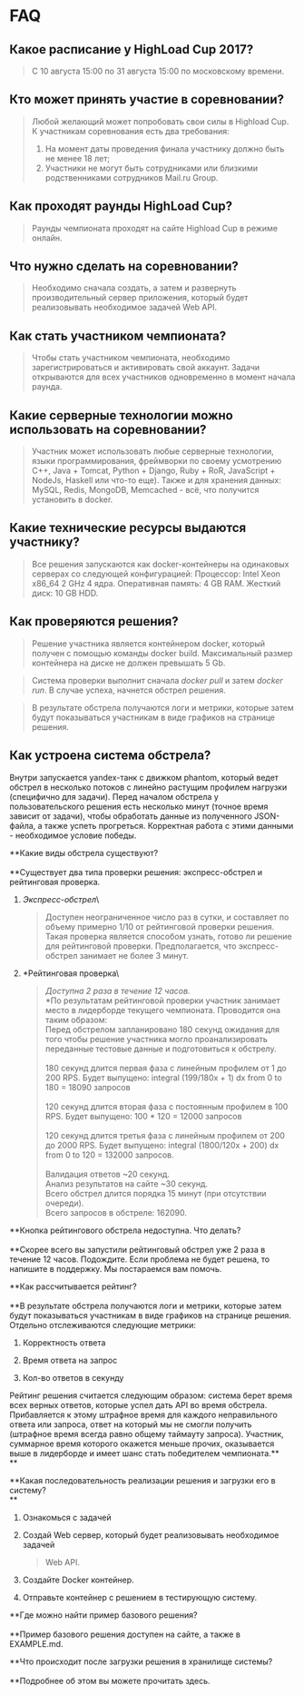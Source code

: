 
FAQ
===

Какое расписание у HighLoad Cup 2017?
----------------------------------------
> С 10 августа 15:00 по 31 августа 15:00 по московскому времени.

Кто может принять участие в соревновании?
---------------------------------------------
> Любой желающий может попробовать свои силы в Highload Cup. К участникам соревнования есть два требования:
> 1.  На момент даты проведения финала участнику должно быть не менее 18 лет;
> 2.  Участники не могут быть сотрудниками или близкими родственниками сотрудников Mail.ru Group.

Как проходят раунды HighLoad Cup?
--------------------------
> Раунды чемпионата проходят на сайте Highload Cup в режиме онлайн.

Что нужно сделать на соревновании?
----------------------------------

> Необходимо сначала создать, а затем и развернуть производительный сервер приложения, который будет реализовывать необходимое задачей Web API.

Как стать участником чемпионата?
--------------------------------

> Чтобы стать участником чемпионата, необходимо зарегистрироваться и активировать свой аккаунт. Задачи открываются для всех участников
одновременно в момент начала раунда.

Какие серверные технологии можно использовать на соревновании?
--------------------------------------------------------------

> Участник может использовать любые серверные технологии, языки программирования, фреймворки по своему усмотрению 
> C++, Java + Tomcat, Python + Django, Ruby + RoR, JavaScript + NodeJs, Haskell или что-то
еще).
> Также и для хранения данных: MySQL, Redis, MongoDB, Memcached - всё, что получится установить в docker.

Какие технические ресурсы выдаются участнику?
---------------------------------------------

>Все решения запускаются как docker-контейнеры на одинаковых серверах со
следующей конфигурацией:
Процессор: Intel Xeon x86_64 2 GHz 4 ядра. Оперативная память: 4 GB
RAM. Жесткий диск: 10 GB HDD.

Как проверяются решения?
------------------------
>Решение участника является контейнером docker, который получен с
помощью команды docker build. Максимальный размер контейнера на диске не
должен превышать 5 Gb.

>Система проверки выполнит сначала *docker pull* и затем *docker run*. В
случае успеха, начнется обстрел решения.

>В результате обстрела получаются логи и метрики, которые затем будут
показываться участникам в виде графиков на странице решения.

Как устроена система обстрела?
------------------------------
Внутри запускается yandex-танк с движком phantom, который ведет
обстрел в несколько потоков с линейно растущим профилем нагрузки
(специфично для задачи). Перед началом обстрела у пользовательского
решения есть несколько минут (точное время зависит от задачи), чтобы
обработать данные из полученного JSON-файла, а также успеть прогреться.
Корректная работа с этими данными - необходимое условие победы.

**Какие виды обстрела существуют?\
\
**Существует два типа проверки решения: экспресс-обстрел и рейтинговая
проверка.

1.  *Экспресс-обстрел*\
    > Доступен неограниченное число раз в сутки, и составляет по объему
    > примерно 1/10 от рейтинговой проверки решения. Такая проверка
    > является способом узнать, готово ли решение для
    > рейтинговой проверки. Предполагается, что экспресс-обстрел
    > занимает не более 3 минут.

2.  *Рейтинговая проверка\
    > *Доступна 2 раза в течение 12 часов.*\
    > *По результатам рейтинговой проверки участник занимает место в
    > лидерборде текущего чемпионата. Проводится она таким образом:\
    > Перед обстрелом запланировано 180 секунд ожидания для того чтобы
    > решение участника могло проанализировать переданные тестовые
    > данные и подготовиться к обстрелу.\
    > \
    > 180 секунд длится первая фаза с линейным профилем от 1 до 200 RPS.
    > Будет выпущено: integral (199/180x + 1) dx from 0 to 180 = 18090
    > запросов\
    > \
    > 120 секунд длится вторая фаза с постоянным профилем в 100 RPS.
    > Будет выпущено: 100 \* 120 = 12000 запросов\
    > \
    > 120 секунд длится третья фаза с линейным профилем от 200 до
    > 2000 RPS. Будет выпущено: integral (1800/120x + 200) dx from 0 to
    > 120 = 132000 запросов.\
    > \
    > Валидация ответов \~20 секунд.\
    > Анализ результатов на сайте \~30 секунд.\
    > Всего обстрел длится порядка 15 минут (при отсутствии очереди).\
    > Всего запросов в обстреле: 162090.

**Кнопка рейтингового обстрела недоступна. Что делать?\
\
**Скорее всего вы запустили рейтинговый обстрел уже 2 раза в течение 12
часов. Подождите. Если проблема не будет решена, то напишите в
поддержку. Мы постараемся вам помочь.

**Как рассчитывается рейтинг?\
\
**В результате обстрела получаются логи и метрики, которые затем будут
показываться участникам в виде графиков на странице решения. Отдельно
отслеживаются следующие метрики:

1.  Корректность ответа

2.  Время ответа на запрос

3.  Кол-во ответов в секунду

Рейтинг решения считается следующим образом: система берет время всех
верных ответов, которые успел дать API во время обстрела. Прибавляется к
этому штрафное время для каждого неправильного ответа или запроса, ответ
на который мы не смогли получить (штрафное время всегда равно общему
таймауту запроса). Участник, суммарное время которого окажется меньше
прочих, оказывается выше в лидерборде и имеет шанс стать победителем
чемпионата.**\
**

**Какая последовательность реализации решения и загрузки его в систему?\
**

1.  Ознакомься с задачей

2.  Создай Web сервер, который будет реализовывать необходимое задачей
    > Web API.

3.  Создайте Docker контейнер.

4.  Отправьте контейнер с решением в тестирующую систему.

**Где можно найти пример базового решения?\
\
**Пример базового решения доступен на сайте, а также в EXAMPLE.md.

**Что происходит после загрузки решения в хранилище системы?\
\
**Подробнее об этом вы можете прочитать здесь.
